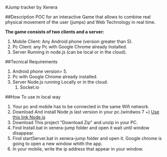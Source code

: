 #Jump tracker by Xenera

##Description
POC for an interactive Game that allows to combine real physical movement of the user (jumps) and Web Technology in real time.



**The game consists of two clients and a server:**
1. Mobile Client: Any Android phone (version greater than 5).
2. Pc Client: any Pc with Google Chrome already Installed.
3. Server Running in node.js (can be local or in the cloud).

##Tecnical Requirements
1. Android phone version> 5.
2. Pc with Google Chrome already installed.
3. Server Node.js running Locally or in the cloud.
    1.  Socket.io



##How To use in local way
1. Your pc and mobile has to be connected in the same Wifi network.
1. Download And install Node js last version in your pc.(windwos 7 +)   [Use this link Node.js](https://nodejs.org/en/)
2. Download This project "Download Zip" and unzip in your PC.
3. Find Install.bat in xenera-jump folder and open it wait until window disappear.
4. Find startServer.bat in xenera-jump folder and open it. Google chrome is going to open a new window whith the app.
5. In your mobile, write the ip address that appear in your window.
